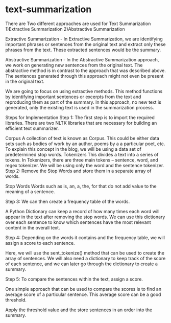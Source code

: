 # text-summarization

There are Two different approaches are used for Text Summarization
	1)Extractive Summarization
	2)Abstractive Summarization
	
Extractive Summarization - In Extractive Summarization, we are identifying important phrases or sentences from the original text and extract only these phrases from the text. These extracted sentences would be the summary.

Abstractive Summarization - In the Abstractive Summarization approach, we work on generating new sentences from the original text. The abstractive method is in contrast to the approach that was described above. The sentences generated through this approach might not even be present in the original text.

We are going to focus on using extractive methods. This method functions by identifying important sentences or excerpts from the text and reproducing them as part of the summary. In this approach, no new text is generated, only the existing text is used in the summarization process.

Steps for Implementation
Step 1: The first step is to import the required libraries. There are two NLTK libraries that are necessary for building an efficient text summarizer.


Corpus
A collection of text is known as Corpus. This could be either data sets such as bodies of work by an author, poems by a a particular poet, etc. To explain this concept in the blog, we will be using a data set of predetermined stop words.
Tokenizers
This divides a text into a series of tokens. In Tokenizers, there are three main tokens – sentence, word, and regex tokenizer. We will be using only the word and the sentence tokenizer.
Step 2: Remove the Stop Words and store them in a separate array of words.

Stop Words
Words such as is, an, a, the, for that do not add value to the meaning of a sentence.

Step 3: We can then create a frequency table of the words.

A Python Dictionary can keep a record of how many times each word will appear in the text after removing the stop words. We can use this dictionary over each sentence to know which sentences have the most relevant content in the overall text.


Step 4: Depending on the words it contains and the frequency table, we will assign a score to each sentence.

Here, we will use the sent_tokenize() method that can be used to create the array of sentences. We will also need a dictionary to keep track of the score of each sentence, and we can later go through the dictionary to create a summary.


Step 5: To compare the sentences within the text, assign a score.

One simple approach that can be used to compare the scores is to find an average score of a particular sentence. This average score can be a good threshold.

Apply the threshold value and the store sentences in an order into the summary.
